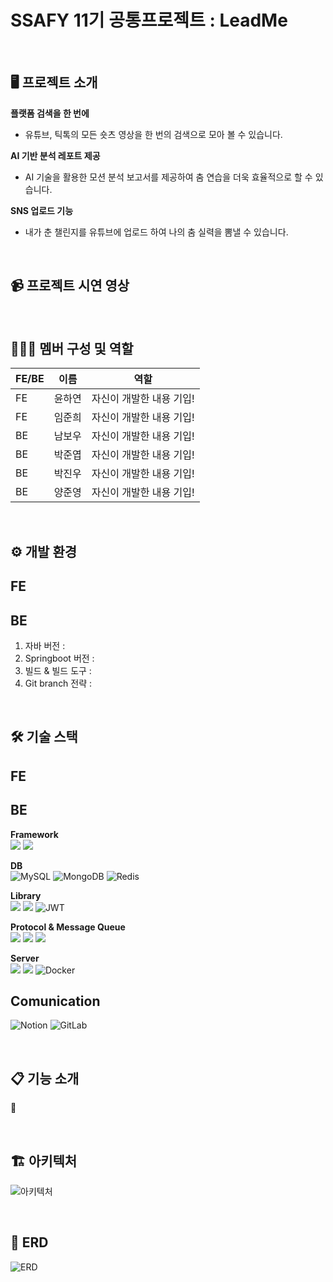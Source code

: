 # SSAFY 11기 공통프로젝트 : LeadMe



<br/>

## 🖥️ 프로젝트 소개

**플랫폼 검색을 한 번에**
+ 유튜브, 틱톡의 모든 숏츠 영상을 한 번의 검색으로 모아 볼 수 있습니다.

**AI 기반 분석 레포트 제공**
+ AI 기술을 활용한 모션 분석 보고서를 제공하여 춤 연습을 더욱 효율적으로 할 수 있습니다.

**SNS 업로드 기능**
+ 내가 춘 챌린지를 유튜브에 업로드 하여 나의 춤 실력을 뽐낼 수 있습니다.

<br/>

## 📹 프로젝트 시연 영상

<br/>

## 🧑‍🤝‍🧑 멤버 구성 및 역할

|FE/BE|이름|역할|
|---|---|-------|
|FE|윤하연|자신이 개발한 내용 기입!|
|FE|임준희|자신이 개발한 내용 기입!|
|BE|남보우|자신이 개발한 내용 기입!|
|BE|박준엽|자신이 개발한 내용 기입!|
|BE|박진우|자신이 개발한 내용 기입!|
|BE|양준영|자신이 개발한 내용 기입!|

<br/>

## ⚙️ 개발 환경

FE
---


BE
---
1. 자바 버전 : 
2. Springboot 버전 : 
3. 빌드 & 빌드 도구 :
4. Git branch 전략 :  






<br/>

## 🛠️ 기술 스택

FE
---


BE
---

**Framework**
<br/>
<img src="https://img.shields.io/badge/springboot-6DB33F?style=for-the-badge&logo=springboot&logoColor=white">
<img src="https://img.shields.io/badge/Spring Security-6DB33F?style=for-the-badge&logo=Spring Security&logoColor=white">

**DB**
<br/>
![MySQL](https://img.shields.io/badge/mysql-4479A1.svg?style=for-the-badge&logo=mysql&logoColor=white)
![MongoDB](https://img.shields.io/badge/MongoDB-%234ea94b.svg?style=for-the-badge&logo=mongodb&logoColor=white)
![Redis](https://img.shields.io/badge/redis-%23DD0031.svg?style=for-the-badge&logo=redis&logoColor=white)

**Library**
<br/>
<img src="https://img.shields.io/badge/spring data jpa-6DB33F?style=for-the-badge&logo=spring&logoColor=white">
<img src="https://img.shields.io/badge/QueryDSL-0078C0?style=for-the-badge&logo=quora&logoColor=white">
![JWT](https://img.shields.io/badge/JWT-black?style=for-the-badge&logo=JSON%20web%20tokens)


**Protocol & Message Queue**
<br/>
<img src="https://img.shields.io/badge/WebSocket-010101?style=for-the-badge&logo=socket.io&logoColor=white">
<img src="https://img.shields.io/badge/Stomp-008CDD?style=for-the-badge&logo=stripe&logoColor=white">
<img src="https://img.shields.io/badge/Redis PUB/SUB-FF4438?style=for-the-badge&logo=redis&logoColor=white">


**Server**
<br/>
<img src="https://img.shields.io/badge/AWS EC2-FF9900?style=for-the-badge&logo=amazon ec2&logoColor=white">
<img src="https://img.shields.io/badge/AWS S3-569A31?style=for-the-badge&logo=amazon s3&logoColor=white">
![Docker](https://img.shields.io/badge/docker-%230db7ed.svg?style=for-the-badge&logo=docker&logoColor=white)


Comunication
---
![Notion](https://img.shields.io/badge/Notion-%23000000.svg?style=for-the-badge&logo=notion&logoColor=white)
![GitLab](https://img.shields.io/badge/gitlab-%23181717.svg?style=for-the-badge&logo=gitlab&logoColor=white)



<br/>

## 📋 기능 소개

📌

<br/>

## 🏗 아키텍처

![아키텍처](/uploads/38760df4e89520a10bf307ea44ae7686/image__4_.png)


<br/>

## 📐 ERD

![ERD](/uploads/d353ae5e0f69e5de0ea6e4e4127d2081/image.png)



